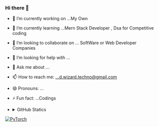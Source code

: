 ### Hi there 👋

<!--
**DpkRn/DpkRn** is a ✨ _special_ ✨ repository because its `README.md` (this file) appears on your GitHub profile.

Here are some ideas to get you started:
-->
- 🔭 I’m currently working on ...My Own
- 🌱 I’m currently learning ...Mern Stack Developer , Dsa for Competitive coding
- 👯 I’m looking to collaborate on ... SoftWare or Web Developer Companies
- 🤔 I’m looking for help with ...
- 💬 Ask me about ...
- 📫 How to reach me: ...d.wizard.techno@gmail.com
- 😄 Pronouns: ...
- ⚡ Fun fact: ...Codings

- <details>
  <summary>GitHub Statics</summary>
  <img src="" alt="stats"/>
</details>

<a target="_blank" rel="noopener noreferrer nofollow" href="https://camo.githubusercontent.com/2a83d79f763430eb3232e07e95a861abe66753f8ebb7bb17cbd9e327adb0d1d4/68747470733a2f2f696d672e736869656c64732e696f2f62616467652f2d5079546f7263682d3030303030303f7374796c653d666c6174266c6f676f3d7079746f726368"><img src="https://camo.githubusercontent.com/2a83d79f763430eb3232e07e95a861abe66753f8ebb7bb17cbd9e327adb0d1d4/68747470733a2f2f696d672e736869656c64732e696f2f62616467652f2d5079546f7263682d3030303030303f7374796c653d666c6174266c6f676f3d7079746f726368" alt="PyTorch" data-canonical-src="https://img.shields.io/badge/-PyTorch-000000?style=flat&amp;logo=pytorch" style="max-width: 100%;"></a>

